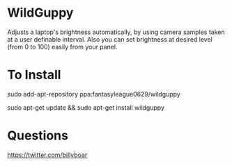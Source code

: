 WildGuppy
==============

Adjusts a laptop's brightness automatically, by using camera samples taken at a user definable interval. Also you can set brightness at desired level (from 0 to 100) easily from your panel.

To Install
==============

sudo add-apt-repository ppa:fantasyleague0629/wildguppy

sudo apt-get update && sudo apt-get install wildguppy

Questions
==============
https://twitter.com/billyboar
